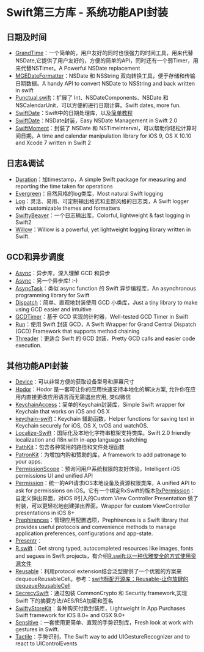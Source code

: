 # Swift第三方库 - 系统功能API封装
## 日期及时间
- [GrandTime][1]：一个简单的，用户友好的同时也很强力的时间工具，用来代替NSDate,它提供了用户友好的，方便的简单的API，同时还有一个弱Timer，用来代替NSTimer。A Powerful NSDate replacement
- [MGEDateFormatter][2]：NSDate 和 NSString 双向转换工具，便于存储和传输日期数据。A handy API to convert NSDate to NSString and back written in swift
- [Punctual.swift][3]：扩展了 Int、NSDateComponents、NSDate 和 NSCalendarUnit，可以方便的进行日期计算。Swift dates, more fun.
- [SwiftDate][4]：Swift中的日期处理库，以及[简单教程][5]
- [SwiftDate][6]：NSDate封装，Easy NSDate Management in Swift 2.0
- [SwiftMoment][7]：封装了 NSDate 和 NSTimeInterval，可以帮助你轻松计算时间日期。A time and calendar manipulation library for iOS 9, OS X 10.10 and Xcode 7 written in Swift 2

## 日志&调试
- [Duration][8]：加timestamp，A simple Swift package for measuring and reporting the time taken for operations
- [Evergreen][9]：自然风格的log类库，Most natural Swift logging
- [Log][10]：灵活、易用、可定制输出格式和主题风格的日志类，A Swift logger with customizable themes and formatters
- [SwiftyBeaver][11]：一个日志输出库，Colorful, lightweight & fast logging in Swift2
- [Willow][12]：Willow is a powerful, yet lightweight logging library written in Swift.

## GCD和异步调度
- [Async][13]：异步库，深入理解 GCD 和异步
- [Async][14]：另一个异步库! :-)
- [AsyncTask][15]：类似 async function 的 Swift 异步编程库，An asynchronous programming library for Swift
- [Dispatch][16]：简单、直观地封装使用 GCD 小类库，Just a tiny library to make using GCD easier and intuitive
- [GCDTimer][17]：基于 GCD 实现的计时器，Well-tested GCD Timer in Swift
- [Run][18]：使用 Swift 封装 GCD，A Swift Wrapper for Grand Central Dispatch (GCD) Framework that supports method chaining
- [Threader][19]：更适合 Swift 的 GCD 封装，Pretty GCD calls and easier code execution.

## 其他功能API封装
- [Device][20]：可以非常方便的获取设备型号和屏幕尺寸
- [Hodor][21]：Hodor 是一套可让你的应用快速支持本地化的解决方案, 允许你在应用内直接更改应用语言而无需退出应用, 类似微信
- [KeychainAccess][22]：简单的Keychain封装库，Simple Swift wrapper for Keychain that works on iOS and OS X
- [keychain-swift][23]：Keychain 辅助函数，Helper functions for saving text in Keychain securely for iOS, OS X, tvOS and watchOS.
- [Localize-Swift][24]：国际化及本地化字符串框架支持类库。Swift 2.0 friendly localization and i18n with in-app language switching
- [PathKit][25]：包含各种常用的路径和文件处理函数
- [PatronKit][26]：为增加内购和赞助的库，A framework to add patronage to your apps.
- [PermissionScope][27]：预询问用户系统权限的友好体验，Intelligent iOS permissions UI and unified API
- [Permission][28]：统一的API请求iOS本地设备及资源权限类库，A unified API to ask for permissions on iOS。它有一个绑定RxSwift的版本[RxPermission][29]：自定义弹出界面，对iOS 8引入的Custom View Controller Presentation 做了封装，可以更轻松地创建弹出界面。Wrapper for custom ViewController presentations in iOS 8+
- [Prephirences][30]：管理应用配置选项，Prephirences is a Swift library that provides useful protocols and convenience methods to manage application preferences, configurations and app-state.
- [Presentr][31]：
- [R.swift][32]：Get strong typed, autocompleted resources like images, fonts and segues in Swift projects，有介绍[R.swift:以一种优雅安全的方式使用资源文件][33]
- [Reusable][34]：利用protocol extension结合泛型提供了一个优雅的方案来dequeueReusableCell。参考：[swift标配开源库：Reusable-让你放肆的dequeueReusableCell][35]
- [SecrecySwift][36]：通过包装 CommonCrypto 和 Security.framework,实现 Swift 下的摘要方法/AES/RSA加密和签名
- [SwiftyStoreKit][37]：各种购买付款封装库，Lightweight In App Purchases Swift framework for iOS 8.0+ and OSX 9.0+
- [Sensitive][38]：一套使用更简单、直观的手势识别库，Fresh look at work with gestures in Swift.
- [Tactile][39]：手势识别，The Swift way to add UIGestureRecognizer and to react to UIControlEvents

[1]:	https://github.com/DuckDeck/GrandTime "GrandTime"
[2]:	https://github.com/ManueGE/MGEDateFormatter "MGEDateFormatter"
[3]:	https://github.com/harlanhaskins/Punctual.swift "Punctual.swift"
[4]:	https://github.com/chenyangcun/SwiftDate
[5]:	http://www.aswifter.com/2015/07/26/use-swiftdate/
[6]:	https://github.com/malcommac/SwiftDate "SwiftDate"
[7]:	https://github.com/akosma/SwiftMoment "SwiftMoment"
[8]:	https://github.com/SwiftStudies/Duration "Duration"
[9]:	https://github.com/viWiD/Evergreen "Evergreen"
[10]:	https://github.com/delba/Log "Log"
[11]:	https://github.com/SwiftyBeaver/SwiftyBeaver "SwiftyBeaver"
[12]:	https://github.com/Nike-Inc/Willow "Willow"
[13]:	https://github.com/duemunk/Async
[14]:	https://github.com/zhxnlai/Async "Async"
[15]:	https://github.com/zhxnlai/AsyncTask "AsyncTask"
[16]:	https://github.com/Swiftification/Dispatch "Dispatch"
[17]:	https://github.com/hemantasapkota/GCDTimer "GCDTimer"
[18]:	https://github.com/khoiln/Run "Run"
[19]:	https://github.com/mitchtreece/Threader "Threader"
[20]:	https://github.com/Ekhoo/Device "Device"
[21]:	https://github.com/Aufree/Hodor "Hodor"
[22]:	https://github.com/kishikawakatsumi/KeychainAccess "KeychainAccess"
[23]:	https://github.com/marketplacer/keychain-swift "keychain-swift"
[24]:	https://github.com/marmelroy/Localize-Swift "Localize-Swift"
[25]:	https://github.com/kylef/PathKit "PathKit"
[26]:	https://github.com/MosheBerman/PatronKit "PatronKit"
[27]:	https://github.com/nickoneill/PermissionScope "PermissionScope"
[28]:	https://github.com/delba/Permission "Permission"
[29]:	https://github.com/sunshinejr/RxPermission "RxPermission"
[30]:	https://github.com/phimage/Prephirences "Prephirences"
[31]:	https://github.com/IcaliaLabs/Presentr "Presentr"
[32]:	https://github.com/mac-cain13/R.swift "R.swift"
[33]:	http://www.jianshu.com/p/b453b78c7126
[34]:	https://github.com/AliSoftware/Reusable "Reusable"
[35]:	http://www.jianshu.com/p/255e02337176 "swift标配开源库：Reusable-让你放肆的dequeueReusableCell"
[36]:	https://github.com/adow/SecrecySwift "SecrecySwift"
[37]:	https://github.com/bizz84/SwiftyStoreKit "SwiftyStoreKit"
[38]:	https://github.com/igormatyushkin014/Sensitive "Sensitive"
[39]:	https://github.com/delba/Tactile "Tactile"